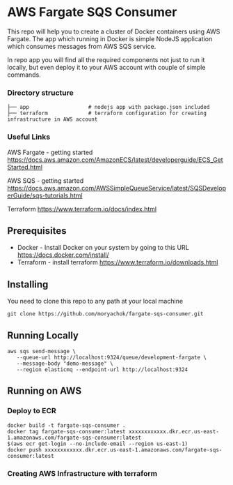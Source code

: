# AWS Fargate SQS Consumer

This repo will help you to create a cluster of Docker containers using AWS Fargate. 
The app which running in Docker is simple NodeJS application which consumes messages from AWS SQS service.

In repo app you will find all the required components not just to run it locally, but even deploy it to your AWS account with couple of simple commands.

### Directory structure

    ├── app                   # nodejs app with package.json included
    ├── terraform             # terraform configuration for creating infrastructure in AWS account


### Useful Links

AWS Fargate - getting started
https://docs.aws.amazon.com/AmazonECS/latest/developerguide/ECS_GetStarted.html

AWS SQS - getting started
https://docs.aws.amazon.com/AWSSimpleQueueService/latest/SQSDeveloperGuide/sqs-tutorials.html

Terraform
https://www.terraform.io/docs/index.html


## Prerequisites

* Docker - Install Docker on your system by going to this URL https://docs.docker.com/install/
* Terraform - install terraform https://www.terraform.io/downloads.html


## Installing

You need to clone this repo to any path at your local machine

```
git clone https://github.com/moryachok/fargate-sqs-consumer.git
```

## Running Locally

```
aws sqs send-message \
   --queue-url http://localhost:9324/queue/development-fargate \
   --message-body "demo-message" \
   --region elasticmq --endpoint-url http://localhost:9324
```

## Running on AWS

### Deploy to ECR

```
docker build -t fargate-sqs-consumer .
docker tag fargate-sqs-consumer:latest xxxxxxxxxxxx.dkr.ecr.us-east-1.amazonaws.com/fargate-sqs-consumer:latest
$(aws ecr get-login --no-include-email --region us-east-1)
docker push xxxxxxxxxxxx.dkr.ecr.us-east-1.amazonaws.com/fargate-sqs-consumer:latest
```

### Creating AWS Infrastructure with terraform




